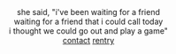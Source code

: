 <div align="center"> 
she said, "i've been waiting for a friend<br>
waiting for a friend that i could call today<br>
i thought we could go out and play a game"<br>
<a href="https://discordapp.com/users/1149471699683790868">contact</a>  <a href="https://rentry.co/fuckcmments">rentry</a>
</div>

